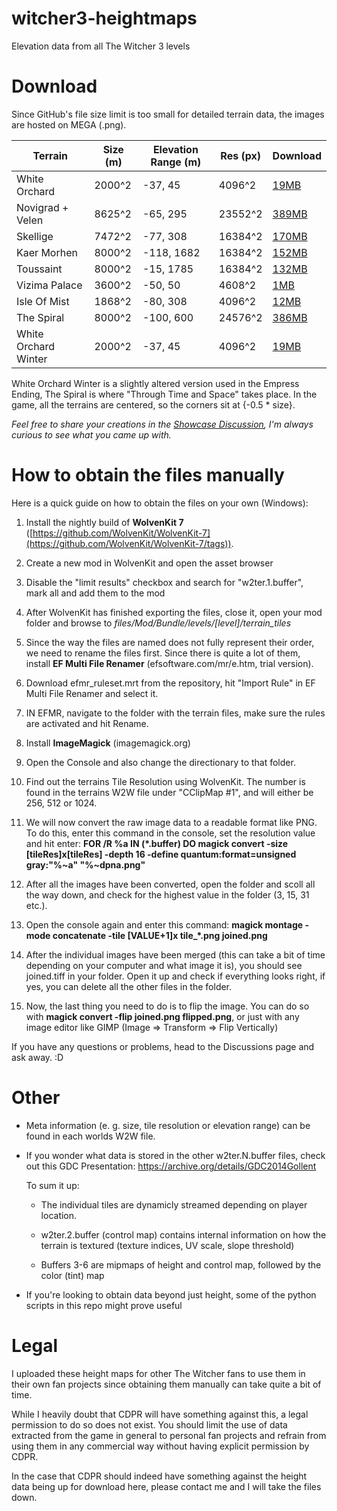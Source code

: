 # witcher3-heightmaps
Elevation data from all The Witcher 3 levels

# Download
Since GitHub's file size limit is too small for detailed terrain data, the images are hosted on MEGA (.png).

| Terrain              | Size (m) | Elevation Range (m) | Res (px) | Download                                                                           |
| -------------------- | -------- | ------------------- | -------- | ---------                                                                          |
| White Orchard        | 2000^2   | -37, 45             | 4096^2   | [19MB](https://mega.nz/file/hLcCGb4Q#QQHWK-PqXRMby8ANcxqCtgjItdp0ihCu36Vf4K2e3ZY)  |
| Novigrad + Velen     | 8625^2   | -65, 295            | 23552^2  | [389MB](https://mega.nz/file/0XkxAIDT#abT45Ba_dh1M-2oYBLQzLLX5bbJ3R0GYPp4iDyivol4) |
| Skellige             | 7472^2   | -77, 308            | 16384^2  | [170MB](https://mega.nz/file/Nftw0ZpQ#HjrNisbB8mEvSC9GaWcEa63pI4ZINUB0ZahcW1u6T00) |
| Kaer Morhen          | 8000^2   | -118, 1682          | 16384^2  | [152MB](https://mega.nz/file/8XtTFJyA#BmHB12ImXlndmIv2INQlQ04ZYTmVWZH1jRNr9m1_Q4k) |
| Toussaint            | 8000^2   | -15, 1785           | 16384^2  | [132MB](https://mega.nz/file/9KNGxDKB#cGB69qYCFTjF-HZUFfabYJO1qSJeBpq9CiaqqIWqiUE) |
| Vizima Palace        | 3600^2   | -50, 50             | 4608^2   | [1MB](https://mega.nz/file/UPFAAKCK#-70QYcXmYPmUMX0CVV8hszoPODWfYrJLr8D9RvcwmkM)   |
| Isle Of Mist         | 1868^2   | -80, 308            | 4096^2   | [12MB](https://mega.nz/file/lWFwwa6D#h9aqa-Nu_jNWgmu8GwuTcnKd5oplicrJjzkRinKcU0U)  |
| The Spiral           | 8000^2   | -100, 600           | 24576^2  | [386MB](https://mega.nz/file/FC9ATCDY#wU2N6Q-aOS5pKmiWV3G0d9v2CMt2nEwEsTX2KOvCbr0) |
| White Orchard Winter | 2000^2   | -37, 45             | 4096^2   | [19MB](https://mega.nz/file/JaVxUCKQ#akKvF4zjOR0r_alm8ripIEY2VqS8S5V26D-m0oZzNS0)  |

White Orchard Winter is a slightly altered version used in the Empress Ending, The Spiral is where "Through Time and Space" takes place.
In the game, all the terrains are centered, so the corners sit at {-0.5 * size}.

_Feel free to share your creations in the [Showcase Discussion](https://github.com/Til-Weimann/witcher3-heightmaps/discussions/3), I'm always curious to see what you came up with._

# How to obtain the files manually
Here is a quick guide on how to obtain the files on your own (Windows):

1. Install the nightly build of **WolvenKit 7** ([https://github.com/WolvenKit/WolvenKit-7](https://github.com/WolvenKit/WolvenKit-7/tags)).

2. Create a new mod in WolvenKit and open the asset browser

3. Disable the "limit results" checkbox and search for "w2ter.1.buffer", mark all and add them to the mod

4. After WolvenKit has finished exporting the files, close it, open your mod folder and browse to *files/Mod/Bundle/levels/[level]/terrain_tiles*

5. Since the way the files are named does not fully represent their order, we need to rename the files first. Since there is quite a lot of them, install **EF Multi File Renamer** (efsoftware.com/mr/e.htm, trial version).

6. Download efmr_ruleset.mrt from the repository, hit "Import Rule" in EF Multi File Renamer and select it.

7. IN EFMR, navigate to the folder with the terrain files, make sure the rules are activated and hit Rename.

5. Install **ImageMagick** (imagemagick.org)

6. Open the Console and also change the directionary to that folder.

7. Find out the terrains Tile Resolution using WolvenKit. The number is found in the terrains W2W file under "CClipMap #1", and will either be 256, 512 or 1024.

9. We will now convert the raw image data to a readable format like PNG. To do this, enter this command in the console, set the resolution value and hit enter:
  **FOR /R %a IN (*.buffer) DO magick convert -size [tileRes]x[tileRes] -depth 16 -define quantum:format=unsigned gray:"%~a" "%~dpna.png"**
  
10. After all the images have been converted, open the folder and scoll all the way down, and check for the highest value in the folder (3, 15, 31 etc.).

11. Open the console again and enter this command: **magick montage -mode concatenate -tile [VALUE+1]x tile_*.png joined.png**

12. After the individual images have been merged (this can take a bit of time depending on your computer and what image it is), you should see joined.tiff in your folder. Open it up and check if everything looks right, if yes, you can delete all the other files in the folder.

13. Now, the last thing you need to do is to flip the image. You can do so with **magick convert -flip joined.png flipped.png**, or just with any image editor like GIMP (Image => Transform => Flip Vertically)
  
If you have any questions or problems, head to the Discussions page and ask away. :D

# Other
- Meta information (e. g. size, tile resolution or elevation range) can be found in each worlds W2W file.

- If you wonder what data is stored in the other w2ter.N.buffer files, check out this GDC Presentation: https://archive.org/details/GDC2014Gollent
  
  To sum it up:
  
  - The individual tiles are dynamicly streamed depending on player location.
  
  - w2ter.2.buffer (control map) contains internal information on how the terrain is textured (texture indices, UV scale, slope threshold)
  
  - Buffers 3-6 are mipmaps of height and control map, followed by the color (tint) map
  
- If you're looking to obtain data beyond just height, some of the python scripts in this repo might prove useful

# Legal
I uploaded these height maps for other The Witcher fans to use them in their own fan projects since obtaining them manually can take quite a bit of time.

While I heavily doubt that CDPR will have something against this, a legal permission to do so does not exist.
You should limit the use of data extracted from the game in general to personal fan projects and refrain from using them in any commercial way without having explicit permission by CDPR.

In the case that CDPR should indeed have something against the height data being up for download here, please contact me and I will take the files down.
